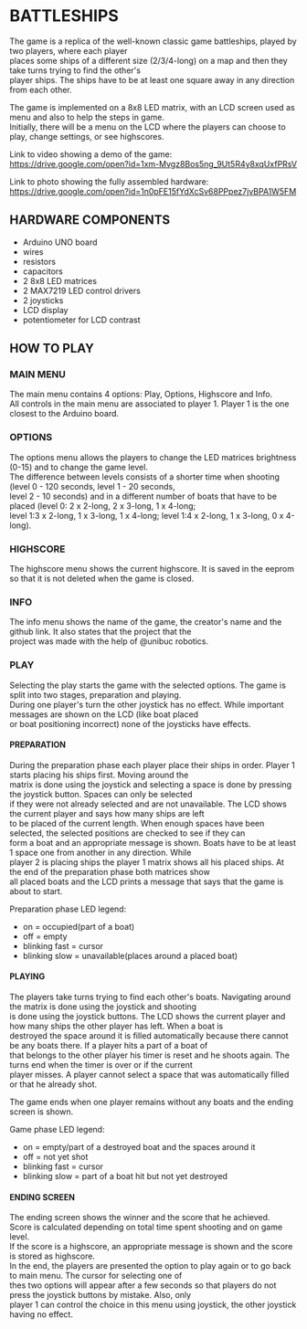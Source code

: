 # BATTLESHIPS   
  
The game is a replica of the well-known classic game battleships, played by two players, where each player  
places some ships of a different size (2/3/4-long) on a map and then they take turns trying to find the other's  
player ships. The ships have to be at least one square away in any direction from each other.  
  
The game is implemented on a 8x8 LED matrix, with an LCD screen used as menu and also to help the steps in game.  
Initially, there will be a menu on the LCD where the players can choose to play, change settings, or see highscores.
  
Link to video showing a demo of the game:  
https://drive.google.com/open?id=1xm-Mvgz8Bos5ng_9Ut5R4y8xqUxfPRsV
  
Link to photo showing the fully assembled hardware:  
https://drive.google.com/open?id=1n0pFE15fYdXcSv68PPpez7jvBPA1W5FM
  
## HARDWARE COMPONENTS  
  
- Arduino UNO board  
- wires  
- resistors  
- capacitors  
- 2 8x8 LED matrices  
- 2 MAX7219 LED control drivers
- 2 joysticks  
- LCD display  
- potentiometer for LCD contrast  
  
## HOW TO PLAY  
  
### MAIN MENU  
  
  The main menu contains 4 options: Play, Options, Highscore and Info.  
  All controls in the main menu are associated to player 1. Player 1 is the one closest to the Arduino board.
  
### OPTIONS

  The options menu allows the players to change the LED matrices brightness (0-15) and to change the game level.  
  The difference between levels consists of a shorter time when shooting (level 0 - 120 seconds, level 1 - 20 seconds,  
  level 2 - 10 seconds) and in a different number of boats that have to be placed (level 0: 2 x 2-long, 2 x 3-long, 1 x 4-long;  
  level 1:3 x 2-long, 1 x 3-long, 1 x 4-long; level 1:4 x 2-long, 1 x 3-long, 0 x 4-long).
  
### HIGHSCORE

  The highscore menu shows the current highscore. It is saved in the eeprom so that it is not deleted when the game is closed.  
  
### INFO
  
  The info menu shows the name of the game, the creator's name and the github link. It also states that the project that the   
  project was made with the help of @unibuc robotics.
  
### PLAY

  Selecting the play starts the game with the selected options. The game is split into two stages, preparation and playing.  
  During one player's turn the other joystick has no effect. While important messages are shown on the LCD (like boat placed  
  or boat positioning incorrect) none of the joysticks have effects.
  
#### PREPARATION

  During the preparation phase each player place their ships in order. Player 1 starts placing his ships first. Moving around the  
  matrix is done using the joystick and selecting a space is done by pressing the joystick button. Spaces can only be selected  
  if they were not already selected and are not unavailable. The LCD shows the current player and says how many ships are left  
  to be placed of the current length. When enough spaces have been selected, the selected positions are checked to see if they can  
  form a boat and an appropriate message is shown. Boats have to be at least 1 space one from another in any direction. While  
  player 2 is placing ships the player 1 matrix shows all his placed ships. At the end of the preparation phase both matrices show  
  all placed boats and the LCD prints a message that says that the game is about to start.  
    
  Preparation phase LED legend:
  - on = occupied(part of a boat)  
  - off = empty
  - blinking fast = cursor
  - blinking slow = unavailable(places around a placed boat)
  
#### PLAYING
  
  The players take turns trying to find each other's boats. Navigating around the matrix is done using the joystick and shooting  
  is done using the joystick buttons. The LCD shows the current player and how many ships the other player has left. When a boat is  
  destroyed the space around it is filled automatically because there cannot be any boats there. If a player hits a part of a boat of  
  that belongs to the other player his timer is reset and he shoots again. The turns end when the timer is over or if the current  
  player misses. A player cannot select a space that was automatically filled or that he already shot.
    
  The game ends when one player remains without any boats and the ending screen is shown.
  
  Game phase LED legend:
  - on = empty/part of a destroyed boat and the spaces around it  
  - off = not yet shot
  - blinking fast = cursor
  - blinking slow = part of a boat hit but not yet destroyed
  
#### ENDING SCREEN

  The ending screen shows the winner and the score that he achieved.  
  Score is calculated depending on total time spent shooting and on game level.  
  If the score is a highscore, an appropriate message is shown and the score is stored as highscore.  
  In the end, the players are presented the option to play again or to go back to main menu. The cursor for selecting one of    
  thes two options will appear after a few seconds so that players do not press the joystick buttons by mistake. Also, only  
  player 1 can control the choice in this menu using joystick, the other joystick having no effect.
  
  
  
  
  
  
  
